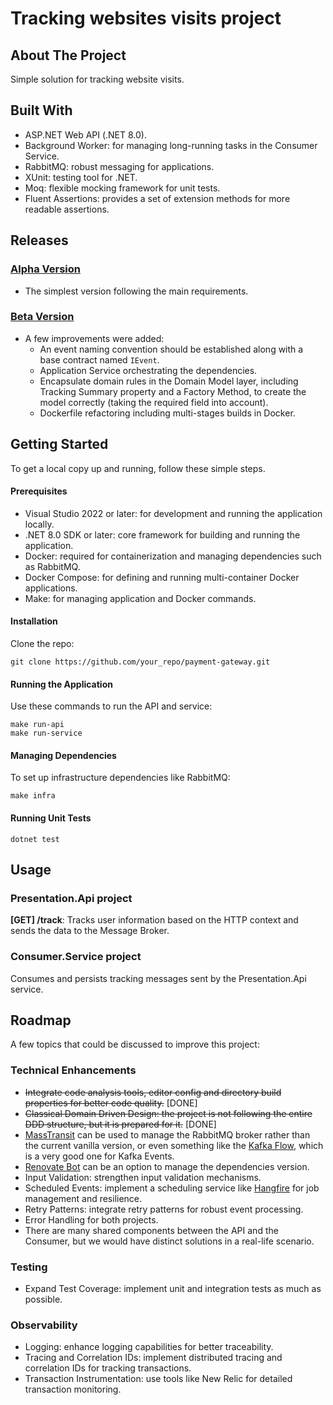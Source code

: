 # Tracking websites visits project

## About The Project

Simple solution for tracking website visits.

## Built With
- ASP.NET Web API (.NET 8.0).
- Background Worker: for managing long-running tasks in the Consumer Service.
- RabbitMQ: robust messaging for applications.
- XUnit: testing tool for .NET.
- Moq: flexible mocking framework for unit tests.
- Fluent Assertions: provides a set of extension methods for more readable assertions.

## Releases

### [Alpha Version](https://github.com/khaueviana/tracking-websites-visits/releases/tag/alpha-version)

* The simplest version following the main requirements.

### [Beta Version](https://github.com/khaueviana/tracking-websites-visits/releases/tag/beta-version)

* A few improvements were added:
    * An event naming convention should be established along with a base contract named `IEvent`.
    * Application Service orchestrating the dependencies.
    * Encapsulate domain rules in the Domain Model layer, including Tracking Summary property and a Factory Method, to create the model correctly (taking the required field into account).
    * Dockerfile refactoring including multi-stages builds in Docker.

## Getting Started

To get a local copy up and running, follow these simple steps.

#### Prerequisites
- Visual Studio 2022 or later: for development and running the application locally.
- .NET 8.0 SDK or later: core framework for building and running the application.
- Docker: required for containerization and managing dependencies such as RabbitMQ.
- Docker Compose: for defining and running multi-container Docker applications.
- Make: for managing application and Docker commands.

#### Installation

Clone the repo:

```
git clone https://github.com/your_repo/payment-gateway.git
```

#### Running the Application

Use these commands to run the API and service:

```
make run-api
make run-service
```

#### Managing Dependencies

To set up infrastructure dependencies like RabbitMQ:

```
make infra
```

#### Running Unit Tests
```
dotnet test
```

## Usage

### Presentation.Api project
**[GET] /track**: Tracks user information based on the HTTP context and sends the data to the Message Broker.

### Consumer.Service project
Consumes and persists tracking messages sent by the Presentation.Api service.

## Roadmap
A few topics that could be discussed to improve this project:

### Technical Enhancements
- ~~Integrate code analysis tools, editor config and directory build properties for better code quality.~~ [DONE]
- ~~Classical Domain Driven Design: the project is not following the entire DDD structure, but it is prepared for it.~~ [DONE]
- [MassTransit](https://masstransit.io/documentation/transports/rabbitmq) can be used to manage the RabbitMQ broker rather than the current vanilla version, or even something like the [Kafka Flow](https://github.com/Farfetch/kafkaflow), which is a very good one for Kafka Events.
- [Renovate Bot](https://docs.renovatebot.com/) can be an option to manage the dependencies version.
- Input Validation: strengthen input validation mechanisms.
- Scheduled Events: implement a scheduling service like [Hangfire](https://www.hangfire.io/) for job management and resilience.
- Retry Patterns: integrate retry patterns for robust event processing.
- Error Handling for both projects.
- There are many shared components between the API and the Consumer, but we would have distinct solutions in a real-life scenario.

### Testing
- Expand Test Coverage: implement unit and integration tests as much as possible.

### Observability

- Logging: enhance logging capabilities for better traceability.
- Tracing and Correlation IDs: implement distributed tracing and correlation IDs for tracking transactions.
- Transaction Instrumentation: use tools like New Relic for detailed transaction monitoring.